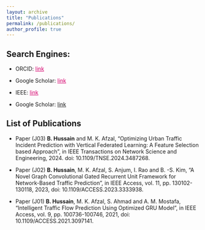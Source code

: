 ```yaml
---
layout: archive
title: "Publications"
permalink: /publications/
author_profile: true
---
```


## Search Engines:
- ORCID: <a href="https://orcid.org/0000-0002-4125-1055" style="color: #D5006D;">link</a><br />
- Google Scholar: <a href="https://scholar.google.com/citations?user=FNRaUhwAAAAJ&hl=en" style="color: #D5006D;">link</a><br />
- IEEE: <a href="https://orcid.org/0000-0002-4125-1055" style="color: #D5006D;">link</a><br />

- Google Scholar: [link](https://scholar.google.com/citations?user=FNRaUhwAAAAJ&hl=en)<br />

## ​​List of Publications

* Paper (J03) **B. Hussain** and M. K. Afzal, “Optimizing Urban Traffic Incident Prediction with Vertical Federated Learning: A Feature Selection based Approach”,  in IEEE Transactions on Network Science and Engineering, 2024. doi: 10.1109/TNSE.2024.3487268.

* Paper (J02) **B. Hussain**, M. K. Afzal, S. Anjum, I. Rao and B. -S. Kim, “A Novel Graph Convolutional Gated Recurrent Unit Framework for Network-Based Traffic Prediction”, in IEEE Access, vol. 11, pp. 130102-130118, 2023, doi: 10.1109/ACCESS.2023.3333938. 

* Paper (J01) **B. Hussain**, M. K. Afzal, S. Ahmad and A. M. Mostafa, “Intelligent Traffic Flow Prediction Using Optimized GRU Model”, in IEEE Access, vol. 9, pp. 100736-100746, 2021, doi: 10.1109/ACCESS.2021.3097141. 
